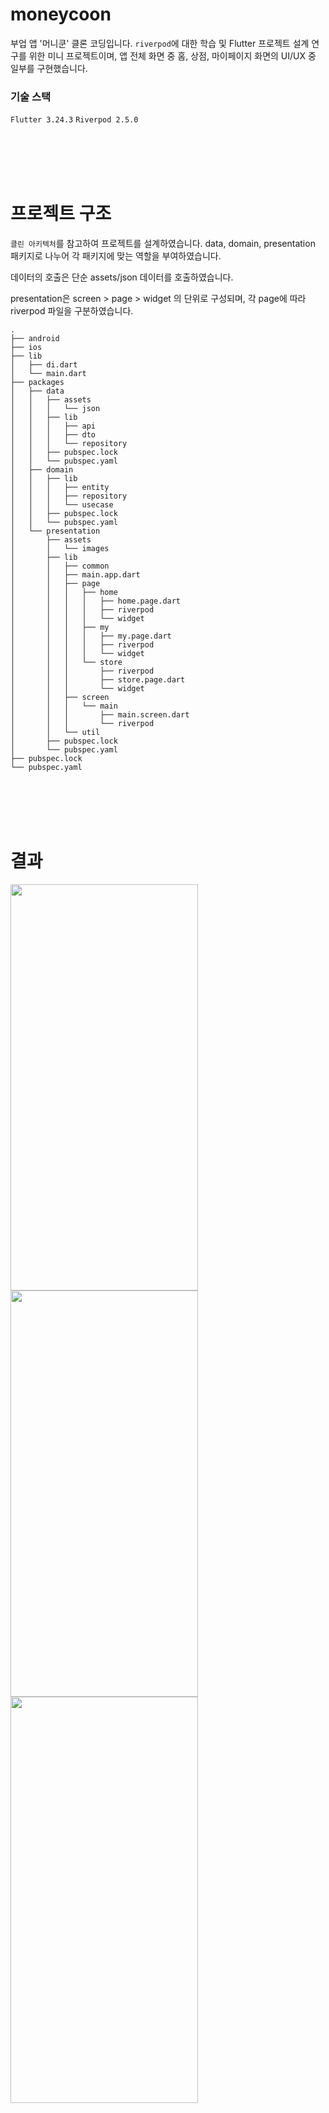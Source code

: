 # moneycoon
부업 앱 '머니쿤' 클론 코딩입니다. `riverpod`에 대한 학습 및 Flutter 프로젝트 설계 연구를 위한 미니 프로젝트이며, 앱 전체 화면 중 홈, 상점, 마이페이지 화면의 UI/UX 중 일부를 구현했습니다.


### 기술 스택
`Flutter 3.24.3`
`Riverpod 2.5.0`

<br/><br/><br/><br/>

# 프로젝트 구조

`클린 아키텍처`를 참고하여 프로젝트를 설계하였습니다. data, domain, presentation 패키지로 나누어 각 패키지에 맞는 역할을 부여하였습니다.

데이터의 호출은 단순 assets/json 데이터를 호출하였습니다.

presentation은 screen > page > widget 의 단위로 구성되며, 각 page에 따라 riverpod 파일을 구분하였습니다.

```
.
├── android
├── ios
├── lib
│   ├── di.dart
│   └── main.dart
├── packages
│   ├── data
│   │   ├── assets
│   │   │   └── json
│   │   ├── lib
│   │   │   ├── api
│   │   │   ├── dto
│   │   │   └── repository
│   │   ├── pubspec.lock
│   │   └── pubspec.yaml
│   ├── domain
│   │   ├── lib
│   │   │   ├── entity
│   │   │   ├── repository
│   │   │   └── usecase
│   │   ├── pubspec.lock
│   │   └── pubspec.yaml
│   └── presentation
│       ├── assets
│       │   └── images
│       ├── lib
│       │   ├── common
│       │   ├── main.app.dart
│       │   ├── page
│       │   │   ├── home
│       │   │   │   ├── home.page.dart
│       │   │   │   ├── riverpod
│       │   │   │   └── widget
│       │   │   ├── my
│       │   │   │   ├── my.page.dart
│       │   │   │   ├── riverpod
│       │   │   │   └── widget
│       │   │   └── store
│       │   │       ├── riverpod
│       │   │       ├── store.page.dart
│       │   │       └── widget
│       │   ├── screen
│       │   │   └── main
│       │   │       ├── main.screen.dart
│       │   │       └── riverpod
│       │   └── util
│       ├── pubspec.lock
│       └── pubspec.yaml
├── pubspec.lock
└── pubspec.yaml
```

<br/><br/><br/><br/>

# 결과

<img src="https://github.com/user-attachments/assets/f5aea141-11bb-41ee-972e-7b0200126716" width="300" height="650"/>
<img src="https://github.com/user-attachments/assets/e219106e-281a-4de3-a035-c51d0cf2816b" width="300" height="650"/>
<img src="https://github.com/user-attachments/assets/bedb4c79-3e63-4cb2-abf0-03733dcd560c" width="300" height="650"/>




